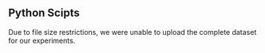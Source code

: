 ## Python Scipts

Due to file size restrictions, we were unable to upload the complete dataset for our experiments.
